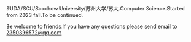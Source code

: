 SUDA/SCU/Scochow University/苏州大学/苏大.Computer Science.Started from 2023 fall.To be continued.


Be welcome to friends.If you have any questions please send email to 2350396572@qq.com
